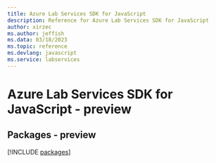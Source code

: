 ```yaml
---
title: Azure Lab Services SDK for JavaScript
description: Reference for Azure Lab Services SDK for JavaScript
author: xirzec
ms.author: jeffish
ms.data: 03/18/2023
ms.topic: reference
ms.devlang: javascript
ms.service: labservices
---
```

# Azure Lab Services SDK for JavaScript - preview
## Packages - preview
[!INCLUDE [packages](lab-services-index.md)]